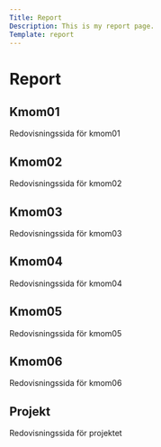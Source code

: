 ```yaml
---
Title: Report
Description: This is my report page.
Template: report
---
```


Report
==========================
<div class="kmom-box">
<h2>Kmom01</h2>
<p>Redovisningssida för kmom01</p>
<a href="%base_url%?report/sub/kmom01"><i class="fa fa-arrow-circle-right"></i></a>
</div>

<div class="kmom-box">
<h2>Kmom02</h2>
<p>Redovisningssida för kmom02</p>
<a href="%base_url%?report/sub/kmom02"><i class="fa fa-arrow-circle-right"></i></a>
</div>

<div class="kmom-box">
<h2>Kmom03</h2>
<p>Redovisningssida för kmom03</p>
<a href="%base_url%?report/sub/kmom03"><i class="fa fa-arrow-circle-right"></i></a>
</div>

<div class="kmom-box">
<h2>Kmom04</h2>
<p>Redovisningssida för kmom04</p>
<a href="%base_url%?report/sub/kmom04"><i class="fa fa-arrow-circle-right"></i></a>
</div>

<div class="kmom-box">
<h2>Kmom05</h2>
<p>Redovisningssida för kmom05</p>
<a href="%base_url%?report/sub/kmom05"><i class="fa fa-arrow-circle-right"></i></a>
</div>

<div class="kmom-box">
<h2>Kmom06</h2>
<p>Redovisningssida för kmom06</p>
<a href="%base_url%?report/sub/kmom06"><i class="fa fa-arrow-circle-right"></i></a>
</div>

<div class="kmom-box project">
<h2>Projekt</h2>
<p>Redovisningssida för projektet</p>
<a href="%base_url%?report/sub/kmom10"><i class="fa fa-arrow-circle-right"></i></a>
</div>
